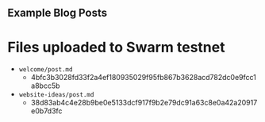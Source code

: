 Example Blog Posts
---

# Files uploaded to Swarm testnet

- `welcome/post.md`
  - 4bfc3b3028fd33f2a4ef180935029f95fb867b3628acd782dc0e9fcc1a8bcc5b
- `website-ideas/post.md`
  - 38d83ab4c4e28b9be0e5133dcf917f9b2e79dc91a63c8e0a42a20917e0b7d3fc
